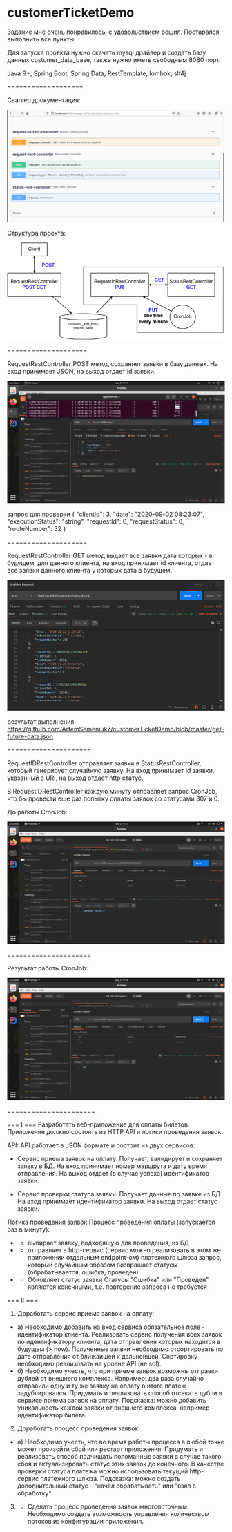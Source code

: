 # customerTicketDemo
Задание мне очень понравилось, с удовольствием решил. Постарался выполнить все пункты.

Для запуска проекта нужно скачать mysql драйвер и создать базу данных customer_data_base, 
также нужно иметь свободным 8080 порт.

Java 8+,
Spring Boot,
Spring Data,
RestTemplate,
lombok, slf4j

===================

Сваггер доокументация:

![alt text](https://github.com/ArtemSemeniuk7/customerTicketDemo/blob/master/swagger.png)



Структура проекта:


![alt text](https://github.com/ArtemSemeniuk7/customerTicketDemo/blob/master/project.png)

====================

RequestRestController POST метод сохраняет заявки в базу данных. На вход принимает JSON, на выход отдает id заявки.



![alt text](https://github.com/ArtemSemeniuk7/customerTicketDemo/blob/master/request-post.png)

запрос для проверки
{
  "clientId": 3,
  "date": "2020-09-02 08:23:07",
  "executionStatus": "string",
  "requestId": 0,
  "requestStatus": 0,
  "routeNumber": 32
}

====================

RequestRestController GET метод выдает все заявки дата которых - в будущем, для данного клиента, на вход принимает id клиента, отдает все заявки данного клиента у которых дата в будущем.


![alt text](https://github.com/ArtemSemeniuk7/customerTicketDemo/blob/master/request-get-future-data%7Bid%7D.png)

результат выполнения:
https://github.com/ArtemSemeniuk7/customerTicketDemo/blob/master/get-future-data.json

=====================

RequestIDRestController отправляет заявки в StatusRestController, который генерирует случайную заявку. На вход принимает id заявки, указанный в URI, на выход отдает http статус.

В RequestIDRestController каждую минуту отправляет запрос CronJob, что бы провести еще раз попытку оплаты заявок со статусами 307 и 0.

До работы CronJob:


![alt text](https://github.com/ArtemSemeniuk7/customerTicketDemo/blob/master/get-request-check-%7Bid%7D%20before%20cron%20job.png)

=====================

Результат работы CronJob:

![alt text](https://github.com/ArtemSemeniuk7/customerTicketDemo/blob/master/get-request-check-%7Bid%7D%20after%20cron%20job.png)

======================


=== I ===
Разработать веб-приложение для оплаты билетов. Приложение должно состоять из HTTP API и логики проведения заявок.

API:
API работает в JSON формате и состоит из двух сервисов:
* Сервис приема заявок на оплату. Получает, валидирует и сохраняет заявку в БД.
На вход принимает номер маршрута и дату время отправления.
На выход отдает (в случае успеха) идентификатор заявки.

* Сервис проверки статуса заявки. Получает данные по заявке из БД.
На вход принимает идентификатор заявки.
На выход отдает статус заявки.

Логика проведения заявок
Процесс проведения оплаты (запускается раз в минуту):
+ * выбирает заявку, подходящую для проведения, из БД
+ * отправляет в http-сервис (сервис можно реализовать в этом же приложении отдельным endpoint-ом) платежного шлюза запрос, который случайным образом возвращает статусы (обрабатывается, ошибка, проведен)
+ * Обновляет статус заявки
Статусы "Ошибка" или "Проведен" являются конечными, т.е. повторение запроса не требуется

=== II ===
1. Доработать сервис приема заявок на оплату:
+ а) Необходимо добавить на вход сервиса обязательное поле - идентификатор клиента.
Реализовать сервис получения всех заявок по идентификатору клиента, дата отправления которых находится в будущем (> now). Полученные заявки необходимо отсортировать по дате отправления от ближайшей к дальнейшей. Сортировку необходимо реализовать на уровне API (не sql).
+ б) Необходимо учесть, что при приеме заявок возможны отправки дублей от внешнего комплекса. Например: два раза случайно отправили одну и ту же заявку на оплату в итоге платеж задублировался. Придумать и реализовать способ отсекать дубли в сервисе приема заявок на оплату.
Подсказка: можно добавить уникальность каждой заявки от внешнего комплекса, например - идентификатор билета.

2. Доработать процесс проведения заявок:
+ а) Необходимо учесть, что во время работы процесса в любой точке может произойти сбой или рестарт приложения. Придумать и реализовать способ подчищать поломанные заявки в случае такого сбоя и актуализировать статус этих заявок до конечного. В качестве проверки статуса платежа можно использовать текущий http-сервис платежного шлюза.
Подсказка: можно создать дополнительный статус - "начал обрабатывать" или "взял в обработку".

3. + Сделать процесс проведения заявок многопоточным. Необходимо создать возможность управления количеством потоков из конфигурации приложения.
